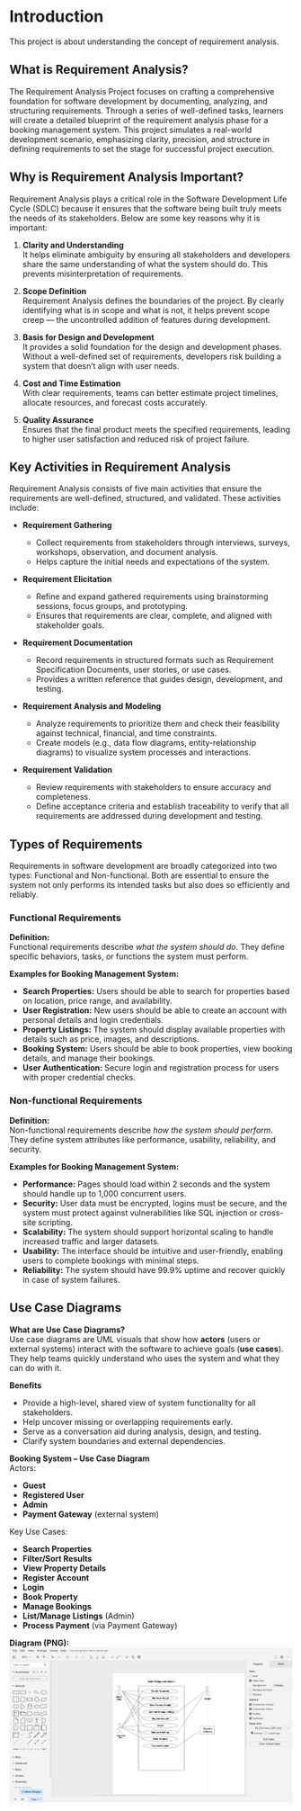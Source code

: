 # Introduction
This project is about understanding the concept of requirement analysis.

## What is Requirement Analysis?
The Requirement Analysis Project focuses on crafting a comprehensive foundation for software development by documenting, analyzing, and structuring requirements. Through a series of well-defined tasks, learners will create a detailed blueprint of the requirement analysis phase for a booking management system. This project simulates a real-world development scenario, emphasizing clarity, precision, and structure in defining requirements to set the stage for successful project execution.

## Why is Requirement Analysis Important?
Requirement Analysis plays a critical role in the Software Development Life Cycle (SDLC) because it ensures that the software being built truly meets the needs of its stakeholders. Below are some key reasons why it is important:

1. **Clarity and Understanding**  
   It helps eliminate ambiguity by ensuring all stakeholders and developers share the same understanding of what the system should do. This prevents misinterpretation of requirements.

2. **Scope Definition**  
   Requirement Analysis defines the boundaries of the project. By clearly identifying what is in scope and what is not, it helps prevent scope creep — the uncontrolled addition of features during development.

3. **Basis for Design and Development**  
   It provides a solid foundation for the design and development phases. Without a well-defined set of requirements, developers risk building a system that doesn’t align with user needs.

4. **Cost and Time Estimation**  
   With clear requirements, teams can better estimate project timelines, allocate resources, and forecast costs accurately.

5. **Quality Assurance**  
   Ensures that the final product meets the specified requirements, leading to higher user satisfaction and reduced risk of project failure.


## Key Activities in Requirement Analysis
Requirement Analysis consists of five main activities that ensure the requirements are well-defined, structured, and validated. These activities include:

- **Requirement Gathering**  
  - Collect requirements from stakeholders through interviews, surveys, workshops, observation, and document analysis.  
  - Helps capture the initial needs and expectations of the system.  

- **Requirement Elicitation**  
  - Refine and expand gathered requirements using brainstorming sessions, focus groups, and prototyping.  
  - Ensures that requirements are clear, complete, and aligned with stakeholder goals.  

- **Requirement Documentation**  
  - Record requirements in structured formats such as Requirement Specification Documents, user stories, or use cases.  
  - Provides a written reference that guides design, development, and testing.  

- **Requirement Analysis and Modeling**  
  - Analyze requirements to prioritize them and check their feasibility against technical, financial, and time constraints.  
  - Create models (e.g., data flow diagrams, entity-relationship diagrams) to visualize system processes and interactions.  

- **Requirement Validation**  
  - Review requirements with stakeholders to ensure accuracy and completeness.  
  - Define acceptance criteria and establish traceability to verify that all requirements are addressed during development and testing.  


## Types of Requirements
Requirements in software development are broadly categorized into two types: Functional and Non-functional. Both are essential to ensure the system not only performs its intended tasks but also does so efficiently and reliably.

### Functional Requirements
**Definition:**  
Functional requirements describe *what the system should do*. They define specific behaviors, tasks, or functions the system must perform.  

**Examples for Booking Management System:**  
- **Search Properties:** Users should be able to search for properties based on location, price range, and availability.  
- **User Registration:** New users should be able to create an account with personal details and login credentials.  
- **Property Listings:** The system should display available properties with details such as price, images, and descriptions.  
- **Booking System:** Users should be able to book properties, view booking details, and manage their bookings.  
- **User Authentication:** Secure login and registration process for users with proper credential checks.  

### Non-functional Requirements
**Definition:**  
Non-functional requirements describe *how the system should perform*. They define system attributes like performance, usability, reliability, and security.  

**Examples for Booking Management System:**  
- **Performance:** Pages should load within 2 seconds and the system should handle up to 1,000 concurrent users.  
- **Security:** User data must be encrypted, logins must be secure, and the system must protect against vulnerabilities like SQL injection or cross-site scripting.  
- **Scalability:** The system should support horizontal scaling to handle increased traffic and larger datasets.  
- **Usability:** The interface should be intuitive and user-friendly, enabling users to complete bookings with minimal steps.  
- **Reliability:** The system should have 99.9% uptime and recover quickly in case of system failures.  


## Use Case Diagrams

**What are Use Case Diagrams?**  
Use case diagrams are UML visuals that show how **actors** (users or external systems) interact with the software to achieve goals (**use cases**). They help teams quickly understand who uses the system and what they can do with it.

**Benefits**
- Provide a high-level, shared view of system functionality for all stakeholders.
- Help uncover missing or overlapping requirements early.
- Serve as a conversation aid during analysis, design, and testing.
- Clarify system boundaries and external dependencies.

**Booking System – Use Case Diagram**  
Actors:
- **Guest**
- **Registered User**
- **Admin**
- **Payment Gateway** (external system)

Key Use Cases:
- **Search Properties**
- **Filter/Sort Results**
- **View Property Details**
- **Register Account**
- **Login**
- **Book Property**
- **Manage Bookings**
- **List/Manage Listings** (Admin)
- **Process Payment** (via Payment Gateway)

**Diagram (PNG):**  
![Booking System Use Case Diagram](alx-booking-uc.png)

